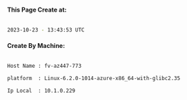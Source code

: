 
   
#### This Page Create at:

```bash

2023-10-23 - 13:43:53 UTC

```

#### Create By Machine:

```bash

Host Name : fv-az447-773

platform  : Linux-6.2.0-1014-azure-x86_64-with-glibc2.35

Ip Local  : 10.1.0.229

```

